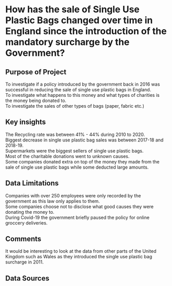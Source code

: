 # How has the sale of Single Use Plastic Bags changed over time in England since the introduction of the mandatory surcharge by the Government?

## Purpose of Project
To investigate if a policy introduced by the government back in 2016 was successful in reducing the sale of single use plastic bags in England.  
To investigate what happens to this money and what types of charities is the money being donated to.  
To investigate the sales of other types of bags (paper, fabric etc.)  

## Key insights 

The Recycling rate was between 41% - 44% during 2010 to 2020.  
Biggest decrease in single use plastic bag sales was between 2017-18 and 2018-19.  
Supermarkets were the biggest sellers of single use plastic bags.  
Most of the charitable donations went to unknown causes.  
Some companies donated extra on top of the money they made from the sale of single use plastic bags while some deducted large amounts.   

## Data Limitations 

Companies with over 250 employees were only recorded by the government as this law only applies to them.  
Some companies choose not to disclose what good causes they were donating the money to.  
During Covid-19 the government briefly paused the policy for online groccery deliveries.  


## Comments

It would be interesting to look at the data from other parts of the United Kingdom such as Wales as they introduced the single use plastic bag surcharge in 2011.   

## Data Sources






